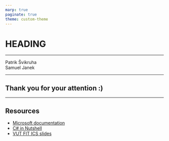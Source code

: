```yaml
---
marp: true
paginate: true
theme: custom-theme
---
```


# HEADING

<div class="lectors">
    <hr/>
    Patrik Švikruha
    <br/>
    Samuel Janek
</div>

---

## Thank you for your attention :)

---

## Resources

- [Microsoft documentation](https://learn.microsoft.com/en-us/docs/)
- [C# in Nutshell](https://www.amazon.com/gp/product/1098121953?ie=UTF8&tag=cinanu-20&linkCode=as2&camp=1789&creative=9325&creativeASIN=1098121953)
- [VUT FIT ICS slides](https://github.com/nesfit/ICS/tree/master/Lectures)